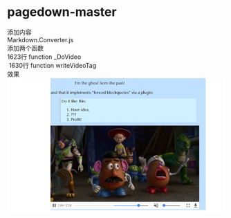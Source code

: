 # pagedown-master
添加内容 <br>
Markdown.Converter.js<br>
  添加两个函数<br>
  1623行     function _DoVideo<br>
  1630行     function writeVideoTag<br>
效果![效果图](/QQ截图20170311115146.png)
